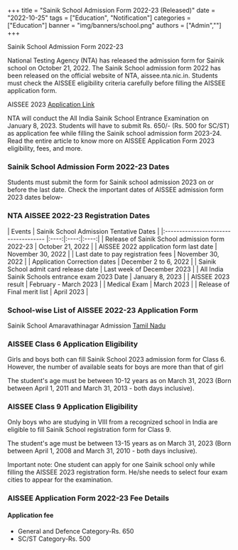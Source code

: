 +++
title = "Sainik School Admission Form 2022-23 (Released)"
date = "2022-10-25"
tags = ["Education", "Notification"]
categories = ["Education"]
banner = "img/banners/school.png"
authors = ["Admin",""]
+++

Sainik School Admission Form 2022-23

 National Testing Agency (NTA) has released the admission form for Sainik school on October 21, 2022. The Sainik School admission form 2022 has been released on the official website of NTA, aissee.nta.nic.in. Students must check the AISSEE eligibility criteria carefully before filling the AISSEE application form.

AISSEE 2023 [Application Link](https://examinationservices.nic.in/examsys22/root/Home.aspx?enc=WPJ5WSCVWOMNiXoyyomJgNJ12TgFb0How7vAp8qobtHBJock6OdAUHq3EwQOM9KO)

NTA will conduct the All India Sainik School Entrance Examination on January 8, 2023. Students will have to submit Rs. 650/- (Rs. 500 for SC/ST) as application fee while filling the Sainik school admission form 2023-24. Read the entire article to know more on AISSEE Application Form 2023 eligibility, fees, and more.

### Sainik School Admission Form 2022-23 Dates

Students must submit the form for Sainik school admission 2023 on or before the last date. Check the important dates of AISSEE admission form 2023 dates below-

### NTA AISSEE 2022-23 Registration Dates

|            Events           | Sainik School Admission Tentative Dates   |
|:------------------------------------ |:----:|:----:|:----:|
| Release of Sainik School admission form 2022-23             | October 21, 2022    |
| AISSEE 2022 application form last date             | November 30, 2022    |
| Last date to pay registration fees             | November 30, 2022    |
| Application Correction dates             | December 2 to 6, 2022    |
| Sainik School admit card release date             | Last week of December 2023    |
| All India Sainik Schools entrance exam 2023 Date             | January 8, 2023    |
| AISSEE 2023 result             | February - March 2023    |
| Medical Exam             | March 2023    |
| Release of Final merit list             | April 2023    |

### School-wise List of AISSEE 2022-23 Application Form

Sainik School Amaravathinagar Admission [Tamil Nadu](https://sainikschool.ncog.gov.in/)

### AISSEE Class 6 Application Eligibility

Girls and boys both can fill Sainik School 2023 admission form for Class 6. However, the number of available seats for boys are more than that of girl

The student's age must be between 10-12 years as on March 31, 2023 (Born between April 1, 2011 and March 31, 2013 - both days inclusive).

### AISSEE Class 9 Application Eligibility

Only boys who are studying in VIII from a recognized school in India are eligible to fill Sainik School registration form for Class 9.

The student's age must be between 13-15 years as on March 31, 2023 (Born between April 1, 2008 and March 31, 2010 - both days inclusive).

Important note: One student can apply for one Sainik school only while filling the AISSEE 2023 registration form. He/she needs to select four exam cities to appear for the examination.

### AISSEE Application Form 2022-23 Fee Details

#### Application fee
- General and Defence Category-Rs. 650
- SC/ST Category-Rs. 500
